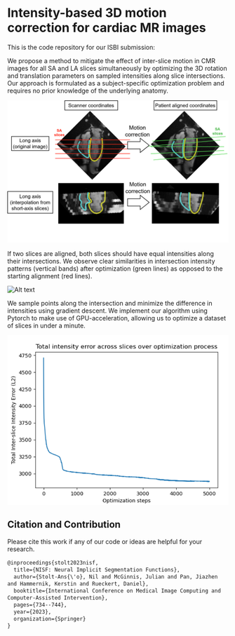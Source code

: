 # Intensity-based 3D motion correction for cardiac MR images
This is the code repository for our ISBI submission: 



We propose a method to mitigate the effect of inter-slice motion in CMR images for all SA and LA slices simultaneously by optimizing the 3D rotation and translation parameters on sampled intensities along slice intersections. Our approach is formulated as a subject-specific optimization problem and requires no prior knowledge of the underlying anatomy.

![Alt text](images/4ch_alignment.drawio.png?raw=true "Diagram of short-axis slice alignment")



If two slices are aligned, both slices should have equal intensities along their intersections. We observe clear similarities in intersection intensity patterns (vertical bands) after optimization (green lines) as opposed to the starting alignment (red lines).

![Alt text](images/Sample_result_final.drawio.png?raw=true "Resulting intensity differences after slice alignment optimization")



 We sample points along the intersection and minimize the difference in intensities using gradient descent. We implement our algorithm using Pytorch to make use of GPU-acceleration, allowing us to optimize a dataset of slices in under a minute.
 
![Alt text](images/Optimization.png?raw=true "Intensity difference error during optimization")



## Citation and Contribution

Please cite this work if any of our code or ideas are helpful for your research.

```
@inproceedings{stolt2023nisf,
  title={NISF: Neural Implicit Segmentation Functions},
  author={Stolt-Ans{\'o}, Nil and McGinnis, Julian and Pan, Jiazhen and Hammernik, Kerstin and Rueckert, Daniel},
  booktitle={International Conference on Medical Image Computing and Computer-Assisted Intervention},
  pages={734--744},
  year={2023},
  organization={Springer}
}
```
